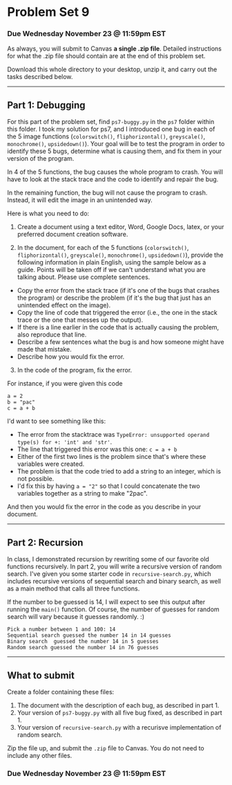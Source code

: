 # Problem Set 9

### Due Wednesday November 23 @ 11:59pm EST

As always, you will submit to Canvas **a single .zip file**. Detailed instructions for what the .zip file should contain are at the end of this problem set. 

Download this whole directory to your desktop, unzip it, and carry out the tasks described below.


---

## Part 1: Debugging
For this part of the problem set, find `ps7-buggy.py` in the `ps7` folder within this folder. I took my solution for ps7, and I introduced one bug in each of the 5 image functions (`colorswitch()`, `fliphorizontal()`, `greyscale()`, `monochrome()`, `upsidedown()`). Your goal will be to test the program in order to identify these 5 bugs, determine what is causing them, and fix them in your version of the program.

In 4 of the 5 functions, the bug causes the whole program to crash. You will have to look at the stack trace and the code to identify and repair the bug.

In the remaining function, the bug will not cause the program to crash. Instead, it will edit the image in an unintended way.

Here is what you need to do:

1. Create a document using a text editor, Word, Google Docs, latex, or your preferred document creation software.

2. In the document, for each of the 5 functions (`colorswitch()`, `fliphorizontal()`, `greyscale()`, `monochrome()`, `upsidedown()`), provide the following information in plain English, using the sample below as a guide. Points will be taken off if we can't understand what you are talking about. Please use complete sentences.

* Copy the error from the stack trace (if it's one of the bugs that crashes the program) or describe the problem (if it's the bug that just has an unintended effect on the image).
* Copy the line of code that triggered the error (i.e., the one in the stack trace or the one that messes up the output).
* If there is a line earlier in the code that is actually causing the problem, also reproduce that line.
* Describe a few sentences what the bug is and how someone might have made that mistake.
* Describe how you would fix the error. 

3. In the code of the program, fix the error.

For instance, if you were given this code

```
a = 2
b = "pac"
c = a + b
```

I'd want to see something like this:

* The error from the stacktrace was  `TypeError: unsupported operand type(s) for +: 'int' and 'str'`.
* The line that triggered this error was this one: `c = a + b`
* Either of the first two lines is the problem since that's where these variables were created.
* The problem is that the code tried to add a string to an integer, which is not possible. 
* I'd fix this by having `a = "2"` so that I could concatenate the two variables together as a string to make "2pac".

And then you would fix the error in the code as you describe in your document.

---

## Part 2: Recursion
In class, I demonstrated recursion by rewriting some of our favorite old functions recursively. In part 2, you will write a recursive version of random search. I've given you some starter code in `recursive-search.py`, which includes recursive versions of sequential search and binary search, as well as a main method that calls all three functions.

If the number to be guessed is 14, I will expect to see this output after running the `main()` function. Of course, the number of guesses for random search will vary because it guesses randomly. :)

```
Pick a number between 1 and 100: 14
Sequential search guessed the number 14 in 14 guesses
Binary search  guessed the number 14 in 5 guesses
Random search guessed the number 14 in 76 guesses
```

---
## What to submit 

Create a folder containing these files: 
1. The document with the description of each bug, as described in part 1.
2. Your version of `ps7-buggy.py` with all five bug fixed, as described in part 1.
3. Your version of `recursive-search.py` with a recurisve implementation of random search.

Zip the file up, and submit the `.zip` file to Canvas. You do not need to include any other files.

### Due Wednesday November 23 @ 11:59pm EST




